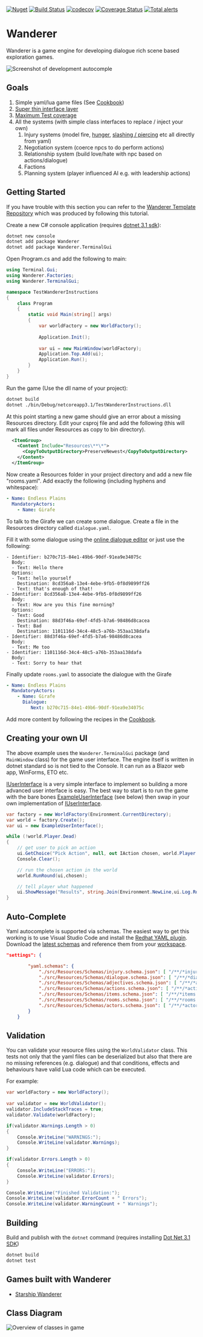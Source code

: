 [![Nuget](https://img.shields.io/nuget/v/Wanderer)](https://www.nuget.org/packages/Wanderer/) [![Build Status](https://travis-ci.com/tznind/Wanderer.svg?branch=master)](https://travis-ci.org/tznind/Wanderer) [![codecov](https://codecov.io/gh/tznind/Wanderer/branch/master/graph/badge.svg)](https://codecov.io/gh/tznind/Wanderer) [![Coverage Status](https://coveralls.io/repos/github/tznind/Wanderer/badge.svg?branch=master)](https://coveralls.io/github/tznind/Wanderer?branch=master) [![Total alerts](https://img.shields.io/lgtm/alerts/g/tznind/Wanderer.svg?logo=lgtm&logoWidth=18)](https://lgtm.com/projects/g/tznind/Wanderer/alerts/)

# Wanderer

Wanderer is a game engine for developing dialogue rich scene based exploration games.

![Screenshot of development autocomple][coding]

## Goals

1. Simple yaml/lua game files (See [Cookbook])
2. [Super thin interface layer](./src/IUserinterface.cs)
3. [Maximum Test coverage](https://codecov.io/gh/tznind/Wanderer)
4. All the systems (with simple class interfaces to replace / inject your own)
   1. Injury systems (model fire, [hunger](./src/Resources/InjurySystems/Hunger.injury.yaml), [slashing / piercing](./src/Resources/InjurySystems/TissueInjury.injury.yaml) etc all directly from yaml)
   2. Negotiation system (coerce npcs to do perform actions)
   3. Relationship system (build love/hate with npc based on actions/dialogue)
   4. Factions
   5. Planning system (player influenced AI e.g. with leadership actions)   

## Getting Started

If you have trouble with this section you can refer to the [Wanderer Template Repository](https://github.com/tznind/WandererTemplate) which was produced by following this tutorial.

Create a new C# console application (requires [dotnet 3.1 sdk](https://dotnet.microsoft.com/download)):

```bash
dotnet new console
dotnet add package Wanderer
dotnet add package Wanderer.TerminalGui
```

Open Program.cs and add the following to main:

```csharp
using Terminal.Gui;
using Wanderer.Factories;
using Wanderer.TerminalGui;

namespace TestWandererInstructions
{
    class Program
    {
        static void Main(string[] args)
        {
            var worldFactory = new WorldFactory();
            
            Application.Init();
                            
            var ui = new MainWindow(worldFactory);
            Application.Top.Add(ui);
            Application.Run();             
        }
    }
}
```

Run the game (Use the dll name of your project):

```bash
dotnet build
dotnet ./bin/Debug/netcoreapp3.1/TestWandererInstructions.dll
```

At this point starting a new game should give an error about a missing Resources directory.  Edit your csproj file and add the following (this will mark all files under Resources as copy to bin directory).

```xml
  <ItemGroup>
    <Content Include="Resources\**\*">
      <CopyToOutputDirectory>PreserveNewest</CopyToOutputDirectory>
    </Content>
  </ItemGroup>
```

Now create a Resources folder in your project directory and add a new file "rooms.yaml".  Add exactly the following (including hyphens and whitespace):

```yaml
- Name: Endless Plains
  MandatoryActors:
    - Name: Girafe
```

To talk to the Girafe we can create some dialogue.  Create a file in the Resources directory called `dialogue.yaml`.

Fill it with some dialogue using the [online dialogue editor](https://tznind.github.io/WandererTools/) or just use the following:

```
- Identifier: b270c715-84e1-49b6-90df-91ea9e34075c
  Body:
  - Text: Hello there
  Options:
  - Text: hello yourself
    Destination: 8cd356a8-13e4-4ebe-9fb5-0f8d9899ff26
  - Text: that's enough of that!
- Identifier: 8cd356a8-13e4-4ebe-9fb5-0f8d9899ff26
  Body:
  - Text: How are you this fine morning?
  Options:
  - Text: Good
    Destination: 88d3f46a-69ef-4fd5-b7a6-98486d8cacea
  - Text: Bad
    Destination: 1101116d-34c4-48c5-a76b-353aa138dafa
- Identifier: 88d3f46a-69ef-4fd5-b7a6-98486d8cacea
  Body:
  - Text: Me too
- Identifier: 1101116d-34c4-48c5-a76b-353aa138dafa
  Body:
  - Text: Sorry to hear that
```

Finally update `rooms.yaml` to associate the dialogue with the Girafe

```yaml
- Name: Endless Plains
  MandatoryActors:
    - Name: Girafe
      Dialogue:
         Next: b270c715-84e1-49b6-90df-91ea9e34075c
```


Add more content by following the recipes in the [Cookbook].

## Creating your own UI

The above example uses the `Wanderer.TerminalGui` package (and `MainWindow` class) for the game user interface.  The engine itself is written in dotnet standard so is not tied to the Console.  It can run as a Blazor web app, WinForms, ETO etc.

[IUserInterface] is a very simple interface to implement so building a more advanced user interface is easy.  The best way to start is to run the game with the bare bones [ExampleUserInterface] (see below) then swap in your own implementation of [IUserInterface].

```csharp
var factory = new WorldFactory(Environment.CurrentDirectory);
var world = factory.Create();
var ui = new ExampleUserInterface();

while (!world.Player.Dead)
{
    // get user to pick an action
    ui.GetChoice("Pick Action", null, out IAction chosen, world.Player.GetFinalActions().ToArray());
    Console.Clear();

    // run the chosen action in the world
    world.RunRound(ui,chosen);   

    // tell player what happened
    ui.ShowMessage("Results", string.Join(Environment.NewLine,ui.Log.RoundResults));
}
```

## Auto-Complete

Yaml autocomplete is supported via schemas.  The easiest way to get this working is to use Visual Studio Code and install the [Redhat YAML plugin](https://marketplace.visualstudio.com/items?itemName=redhat.vscode-yaml).  Download the [latest schemas](./src/Resources/Schemas) and reference them from your [workspace](./Wanderer.code-workspace).

```json
"settings": {

		"yaml.schemas": {
			"./src/Resources/Schemas/injury.schema.json": [ "/**/*injury.yaml" ],
			"./src/Resources/Schemas/dialogue.schema.json": [ "/**/*dialogue.yaml" ],
			"./src/Resources/Schemas/adjectives.schema.json": [ "/**/*adjectives.yaml" ],
			"./src/Resources/Schemas/actions.schema.json": [ "/**/*actions.yaml" ],
			"./src/Resources/Schemas/items.schema.json": [ "/**/*items.yaml" ],
			"./src/Resources/Schemas/rooms.schema.json": [ "/**/*rooms.yaml" ],
			"./src/Resources/Schemas/actors.schema.json": [ "/**/*actors.yaml" ]
		}
    }
```

## Validation

You can validate your resource files using the `WorldValidator` class.  This tests not only that the yaml files can be deserialized but also that there are no missing references (e.g. dialogue) and that conditions, effects and behaviours have valid Lua code which can be executed.

For example:

```csharp
var worldFactory = new WorldFactory();
                            
var validator = new WorldValidator();
validator.IncludeStackTraces = true;
validator.Validate(worldFactory);

if(validator.Warnings.Length > 0)
{
    Console.WriteLine("WARNINGS:");
    Console.WriteLine(validator.Warnings);
}

if(validator.Errors.Length > 0)
{
    Console.WriteLine("ERRORS:");
    Console.WriteLine(validator.Errors);
}

Console.WriteLine("Finished Validation:");
Console.WriteLine(validator.ErrorCount + " Errors");
Console.WriteLine(validator.WarningCount + " Warnings");
```

## Building

Build and publish with the `dotnet` command (requires installing [Dot Net 3.1 SDK](https://dotnet.microsoft.com/download/dotnet-core/3.1))

```bash
dotnet build
dotnet test
```

## Games built with Wanderer

- [Starship Wanderer](https://github.com/tznind/StarshipWanderer/)

## Class Diagram

![Overview of classes in game][classDiagram]

[classDiagram]: ./src/Overview.cd.png
[screenshot1]: ./src/Screen1.png
[screenshot2]: ./src/Screen2.png
[screenshot3]: ./src/Screen3.png
[gameplay]: ./src/gameplay.gif
[coding]: ./WandererCoding.gif
[Cookbook]: ./Cookbook.md
[Splash]: ./src/splash.png
[IUserInterface]: ./src/IUserinterface.cs
[ExampleUserInterface]: ./src/ExampleUserInterface.cs
